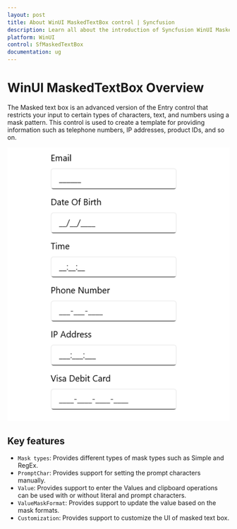 ```yaml
---
layout: post
title: About WinUI MaskedTextBox control | Syncfusion
description: Learn all about the introduction of Syncfusion WinUI MaskedTextBox(SfMaskedTextBox) Control with essential features and more here.
platform: WinUI
control: SfMaskedTextBox
documentation: ug
---
```


# WinUI MaskedTextBox Overview

The Masked text box is an advanced version of the Entry control that restricts your input to certain types of characters, text, and numbers using a mask pattern. This control is used to create a template for providing information such as telephone numbers, IP addresses, product IDs, and so on.

![MaskedTextBox control overview in WinUI](MaskedTextBox_Images/winui_maskedtextbox_overview.png)

## Key features

* `Mask types`: Provides different types of mask types such as Simple and RegEx. 
* `PromptChar`: Provides support for setting the prompt characters manually.
* `Value`: Provides support to enter the Values and clipboard operations can be used with or without literal and prompt characters.
* `ValueMaskFormat`: Provides support to update the value based on the mask formats. 
* `Customization`: Provides support to customize the UI of masked text box. 